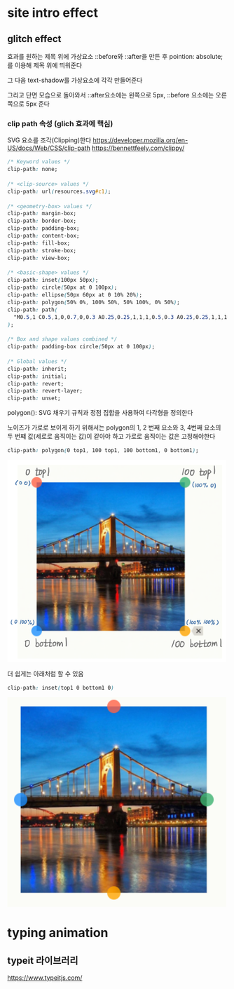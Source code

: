 # site intro effect

## glitch effect

효과를 원하는 제목 위에 가상요소 ::before와 ::after을 만든 후
pointion: absolute;를 이용해 제목 위에 띄워준다

그 다음 text-shadow를 가상요소에 각각 만들어준다

그리고 단면 모습으로 돌아와서 ::after요소에는 왼쪽으로 5px,
::before 요소에는 오른쪽으로 5px 준다

### clip path 속성 (glich 효과에 핵심)
SVG 요소를 조각(Clipping)한다
https://developer.mozilla.org/en-US/docs/Web/CSS/clip-path
https://bennettfeely.com/clippy/

```css
/* Keyword values */
clip-path: none;

/* <clip-source> values */
clip-path: url(resources.svg#c1);

/* <geometry-box> values */
clip-path: margin-box;
clip-path: border-box;
clip-path: padding-box;
clip-path: content-box;
clip-path: fill-box;
clip-path: stroke-box;
clip-path: view-box;

/* <basic-shape> values */
clip-path: inset(100px 50px);
clip-path: circle(50px at 0 100px);
clip-path: ellipse(50px 60px at 0 10% 20%);
clip-path: polygon(50% 0%, 100% 50%, 50% 100%, 0% 50%);
clip-path: path(
  "M0.5,1 C0.5,1,0,0.7,0,0.3 A0.25,0.25,1,1,1,0.5,0.3 A0.25,0.25,1,1,1,1,0.3 C1,0.7,0.5,1,0.5,1 Z"
);

/* Box and shape values combined */
clip-path: padding-box circle(50px at 0 100px);

/* Global values */
clip-path: inherit;
clip-path: initial;
clip-path: revert;
clip-path: revert-layer;
clip-path: unset;
```
polygon(): SVG 채우기 규칙과 정점 집합을 사용하여 다각형을 정의한다

노이즈가 가로로 보이게 하기 위해서는 polygon의 1, 2 번째 요소와 3, 4번째 요소의 두 번쨰 값(세로로 움직이는 값)이 같아야 하고 가로로 움직이는 값은 고정해야한다

```css
clip-path: polygon(0 top1, 100 top1, 100 bottom1, 0 bottom1);
```
<img src="img1.png" width="500px"/>

더 쉽게는 아래처럼 할 수 있음
```css
clip-path: inset(top1 0 bottom1 0)
```
<img src='img2.png' width='500xp'/>


# typing animation
## typeit 라이브러리
https://www.typeitjs.com/

